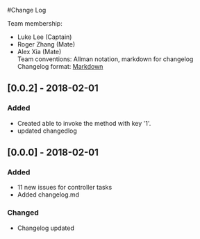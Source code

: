 #Change Log

Team membership:
- Luke Lee (Captain)
- Roger Zhang (Mate)
- Alex Xia (Mate)  
Team conventions: Allman notation, markdown for changelog  
Changelog format: [Markdown](https://github.com/adam-p/markdown-here/wiki/Markdown-Cheatsheet) 

## [0.0.2] - 2018-02-01
### Added
 - Created able to invoke the method with key '1'.
 - updated changedlog

## [0.0.0] - 2018-02-01
### Added
- 11 new issues for controller tasks
- Added changelog.md

### Changed
- Changelog updated

